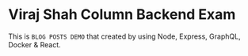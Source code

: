 # Viraj Shah Column Backend Exam

This is `BLOG POSTS DEMO` that created by using Node, Express, GraphQL, Docker & React. 